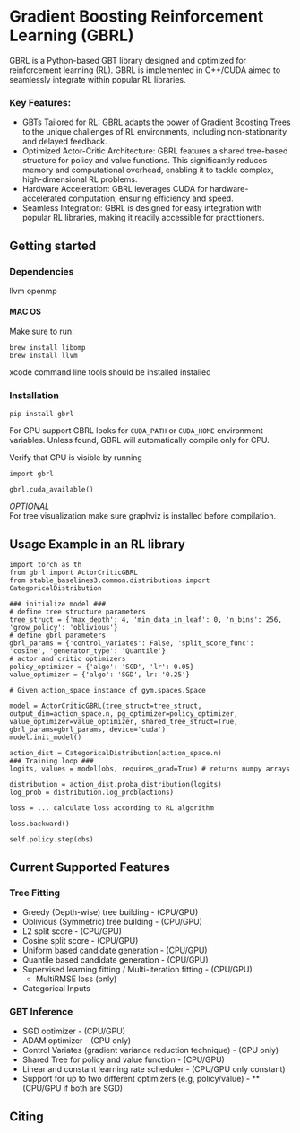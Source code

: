 # Gradient Boosting Reinforcement Learning (GBRL)
GBRL is a Python-based GBT library designed and optimized for reinforcement learning (RL). GBRL is implemented in C++/CUDA aimed to seamlessly integrate within popular RL libraries. 

### Key Features: 
- GBTs Tailored for RL: GBRL adapts the power of Gradient Boosting Trees to the unique challenges of RL environments, including non-stationarity and delayed feedback.
- Optimized Actor-Critic Architecture: GBRL features a shared tree-based structure for policy and value functions. This significantly reduces memory and computational overhead, enabling it to tackle complex, high-dimensional RL problems.
- Hardware Acceleration: GBRL leverages CUDA for hardware-accelerated computation, ensuring efficiency and speed.
- Seamless Integration: GBRL is designed for easy integration with popular RL libraries, making it readily accessible for practitioners.


## Getting started

### Dependencies 
llvm
openmp

#### MAC OS 

Make sure to run:
```
brew install libomp
brew install llvm
 ```

xcode command line tools should be installed installed 

### Installation
```
pip install gbrl
```

For GPU support GBRL looks for `CUDA_PATH` or `CUDA_HOME` environment variables. Unless found, GBRL will automatically compile only for CPU.

Verify that GPU is visible by running
```
import gbrl

gbrl.cuda_available()
```

*OPTIONAL*  
For tree visualization make sure graphviz is installed before compilation. 

## Usage Example in an RL library
```
import torch as th
from gbrl import ActorCriticGBRL
from stable_baselines3.common.distributions import CategoricalDistribution

### initialize model ###
# define tree structure parameters
tree_struct = {'max_depth': 4, 'min_data_in_leaf': 0, 'n_bins': 256, 'grow_policy': 'oblivious'}
# define gbrl parameters
gbrl_params = {'control_variates': False, 'split_score_func': 'cosine', 'generator_type': 'Quantile'}
# actor and critic optimizers
policy_optimizer = {'algo': 'SGD', 'lr': 0.05}
value_optimizer = {'algo': 'SGD', lr: '0.25'}

# Given action_space instance of gym.spaces.Space

model = ActorCriticGBRL(tree_struct=tree_struct, output_dim=action_space.n, pg_optimizer=policy_optimizer, value_optimizer=value_optimizer, shared_tree_struct=True, gbrl_params=gbrl_params, device='cuda')
model.init_model() 

action_dist = CategoricalDistribution(action_space.n)
### Training loop ### 
logits, values = model(obs, requires_grad=True) # returns numpy arrays

distribution = action_dist.proba_distribution(logits)
log_prob = distribution.log_prob(actions)

loss = ... calculate loss according to RL algorithm

loss.backward()

self.policy.step(obs)
```

## Current Supported Features
### Tree Fitting
- Greedy (Depth-wise) tree building - (CPU/GPU)  
- Oblivious (Symmetric) tree building - (CPU/GPU)  
- L2 split score - (CPU/GPU)  
- Cosine split score - (CPU/GPU) 
- Uniform based candidate generation - (CPU/GPU)
- Quantile based candidate generation - (CPU/GPU)
- Supervised learning fitting / Multi-iteration fitting - (CPU/GPU)
    - MultiRMSE loss (only)
- Categorical Inputs
### GBT Inference
- SGD optimizer - (CPU/GPU)
- ADAM optimizer - (CPU only)
- Control Variates (gradient variance reduction technique) - (CPU only)
- Shared Tree for policy and value function - (CPU/GPU)
- Linear and constant learning rate scheduler - (CPU/GPU only constant)
- Support for up to two different optimizers (e.g, policy/value) - **(CPU/GPU if both are SGD)

## Citing 


